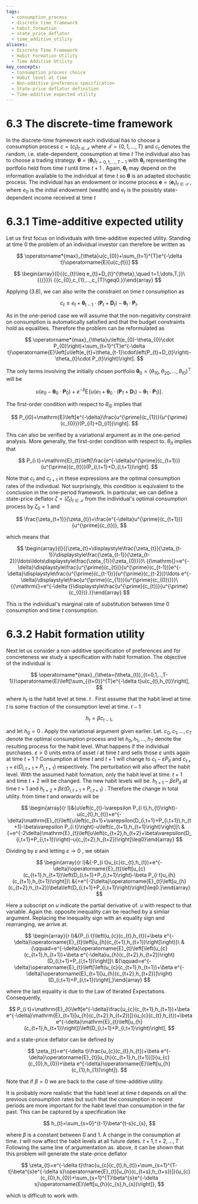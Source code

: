 ```yaml
---
tags:
  - consumption_process
  - discrete_time_framework
  - habit_formation
  - state_price_deflator
  - time_additive_utility
aliases:
  - Discrete Time Framework
  - Habit Formation Utility
  - Time Additive Utility
key_concepts:
  - Consumption process choice
  - Habit level at time
  - Non-additive preference specification
  - State-price deflator definition
  - Time-additive expected utility
---
```


# 6.3 The discrete-time framework  

In the discrete-time framework each individual has to choose a consumption process $c=(c_{t})_{t\in\mathcal{T}}$ where $\mathcal{T}=\{0,1,\ldots,T\}$ and $c_{t}$ denotes the random, i.e. state-dependent, consumption at time $t$ The individual also has to choose a trading strategy. $\pmb{\theta}=(\pmb{\theta}_{t})_{t=0,1,...,T-1}$ with $\pmb{\theta}_{t}$ representing the portfolio held from time $t$ until time $t+1$ . Again, $\pmb{\theta}_{t}$ may depend on the information available to the individual at time $t$ so $\pmb{\theta}$ is an adapted stochastic process. The individual has an endowment or income process $\boldsymbol{e}=(\boldsymbol{e}_{t})_{t\in\mathcal{T}}$ , where $e_{0}$ is the initial endowment (wealth) and $e_{t}$ is the possibly state-dependent income received at time $t$  

# 6.3.1 Time-additive expected utility  

Let us first focus on individuals with time-additive expected utility. Standing at time 0 the problem of an individual investor can therefore be written as  

$$
\operatorname*{max}_{\theta}u(c_{0})+\sum_{t=1}^{T}e^{-\delta t}\operatorname{E}[u(c_{t})]
$$  

$$
\begin{array}{l}{{c_{t}\leq e_{t}+D_{t}^{\theta},\quad t=1,\dots,T,}}\ {{{}}}\ {{c_{0},c_{1},...,c_{T}\geq0.}}\end{array}
$$  

Applying (3.8), we can also write the constraint on time $t$ consumption as  

$$
c_{t}\leq e_{t}+\pmb\theta_{t-1}\cdot(\pmb P_{t}+\pmb D_{t})-\pmb\theta_{t}\cdot\pmb P_{t}.
$$  

As in the one-period case we will assume that the non-negativity constraint on consumption is automatically satisfied and that the budget constraints hold as equalities. Therefore the problem can be reformulated as  

$$
\operatorname*{max}_{\theta}u\left(e_{0}-\theta_{0}\cdot P_{0}\right)+\sum_{t=1}^{T}e^{-\delta t}\operatorname{E}\left[u\left(e_{t}+\theta_{t-1}\cdot\left(P_{t}+D_{t}\right)-\theta_{t}\cdot P_{t}\right)\right].
$$  

The only terms involving the initially chosen portfolio $\pmb{\theta}_{0}=(\theta_{10},\theta_{20},\dots,\theta_{I0})^{\top}$ will be  

$$
u\left(e_{0}-\pmb{\theta}_{0}\cdot\pmb{P}_{0}\right)+e^{-\delta}\operatorname{E}\left[u\left(e_{1}+\pmb{\theta}_{0}\cdot\left(\pmb{P}_{1}+\pmb{D}_{1}\right)-\pmb{\theta}_{1}\cdot\pmb{P}_{1}\right)\right].
$$  

The first-order condition with respect to $\theta_{i0}$ implies that  

$$
P_{i0}=\mathrm{E}\left[e^{-\delta}\frac{u^{\prime}(c_{1})}{u^{\prime}(c_{0})}(P_{i1}+D_{i1})\right].
$$  

This can also be verified by a variational argument as in the one-period analysis. More generally, the first-order condition with respect to. $\theta_{i t}$ implies that  

$$
P_{i t}=\mathrm{E}_{t}\left[\frac{e^{-\delta}u^{\prime}(c_{t+1})}{u^{\prime}(c_{t})}(P_{i,t+1}+D_{i,t+1})\right].
$$  

Note that $c_{t}$ and $c_{t+1}$ in these expressions are the optimal consumption rates of the individual. Not surprisingly, this condition is equivalent to the conclusion in the one-period framework. In particular, we can define a state-price deflator $\zeta=(\zeta_{t})_{t\in\mathcal{T}}$ from the individual's optimal consumption process by $\zeta_{0}=1$ and  

$$
\frac{\zeta_{t+1}}{\zeta_{t}}=\frac{e^{-\delta}u^{\prime}(c_{t+1})}{u^{\prime}(c_{t})},
$$  

which means that  

$$
\begin{array}{l}{{\zeta_{t}=\displaystyle\frac{\zeta_{t}}{\zeta_{t-1}}\displaystyle\frac{\zeta_{t-1}}{\zeta_{t-2}}\ldots\ldots\displaystyle\frac{\zeta_{1}}{\zeta_{0}}}}\ {{\mathrm{}=e^{-\delta}\displaystyle\frac{u^{\prime}(c_{t})}{u^{\prime}(c_{t-1})}e^{-\delta}\displaystyle\frac{u^{\prime}(c_{t-1})}{u^{\prime}(c_{t-2})}\ldots e^{-\delta}\displaystyle\frac{u^{\prime}(c_{1})}{u^{\prime}(c_{0})}}}\ {{\mathrm{}=e^{-\delta t}\displaystyle\frac{u^{\prime}(c_{t})}{u^{\prime}(c_{0})}.}}\end{array}
$$  

This is the individual's marginal rate of substitution between time $0$ consumption and time $t$ consumption.  

# 6.3.2 Habit formation utility  

Next let us consider a non-additive specification of preferences and for concreteness we study a specification with habit formation. The objective of the individual is  

$$
\operatorname*{max}_{\theta=(\theta_{t})_{t=0,1,..,T-1}}\operatorname{E}\left[\sum_{{t=0}}^{T}e^{-\delta t}u(c_{t},h_{t})\right],
$$  

where $h_{t}$ is the habit level at time. $t$ . First assume that the habit level at time $t$ is some fraction of the consumption level at time. $t-1$  

$$
h_{t}=\beta c_{t-1},
$$  

and let $h_{0}=0$ . Apply the variational argument given earlier. Let. $c_{0},c_{1},\ldots,c_{T}$ denote the optimal consumption process and let $h_{0},h_{1},\ldots,h_{T}$ denote the resulting process for the habit level. What happens if the individual purchases. $\varepsilon>0$ units extra of asset $i$ at time $t$ and sells those $\varepsilon$ units again at time $t+1$ ? Consumption at time $t$ and $t+1$ will change to $c_{t}-\varepsilon P_{i t}$ and $c_{t+1}+\varepsilon(D_{i,t+1}+P_{i,t+1})$ respectively. The perturbation will also affect the habit level. With the assumed habit formation, only the habit level at time. $t+1$ and time $t+2$ will be changed. The new habit levels will be. ${h_{t+1}}-\beta\varepsilon{P_{i t}}$ at time $t+1$ and $h_{t+2}+\beta\varepsilon(D_{i,t+1}+P_{i,t+1})$ . Therefore the change in total utility. from time $t$ and onwards will be  

$$
\begin{array}{r l}&{u\left(c_{t}-\varepsilon P_{i t},h_{t}\right)-u(c_{t},h_{t})+e^{-\delta}\mathrm{E}_{t}\left[u\left(c_{t+1}+\varepsilon(D_{i,t+1}+P_{i,t+1}),h_{t+1}-\beta\varepsilon P_{i t}\right)-u\left(c_{t+1},h_{t+1}\right)\right]}\ &{+e^{-2\delta}\mathrm{E}_{t}\left[u\left(c_{t+2},h_{t+2}+\beta\varepsilon(D_{i,t+1}+P_{i,t+1})\right)-u(c_{t+2},h_{t+2})\right]\leq0}\end{array}
$$  

Dividing by $\varepsilon$ and letting $\varepsilon\rightarrow0$ , we obtain  

$$
\begin{array}{r l}&{-P_{i t}u_{c}(c_{t},h_{t})+e^{-\delta}\operatorname{E}_{t}\left[u_{c}(c_{t+1},h_{t+1})\left(D_{i,t+1}+P_{i,t+1}\right)-\beta P_{i t}u_{h}(c_{t+1},h_{t+1})\right]}\ &{+e^{-2\delta}\operatorname{E}_{t}\left[u_{h}(c_{t+2},h_{t+2})\beta\left(D_{i,t+1}+P_{i,t+1}\right)\right]\leq0.}\end{array}
$$  

Here a subscript on $u$ indicate the partial derivative of. $u$ with respect to that variable. Again the. opposite inequality can be reached by a similar argument. Replacing the inequality sign with an equality sign and rearranging, we arrive at.  

$$
\begin{array}{r l}&{P_{i t}\left(u_{c}(c_{t},h_{t})+\beta e^{-\delta}\operatorname{E}_{t}\left[u_{h}(c_{t+1},h_{t+1})\right]\right)}\ &{\qquad=e^{-\delta}\operatorname{E}_{t}\left[\left(u_{c}(c_{t+1},h_{t+1})+\beta e^{-\delta}u_{h}(c_{t+2},h_{t+2})\right)(D_{i,t+1}+P_{i,t+1})\right]}\ &{\qquad=e^{-\delta}\operatorname{E}_{t}\left[\left(u_{c}(c_{t+1},h_{t+1})+\beta e^{-\delta}\operatorname{E}_{t+1}[u_{h}(c_{t+2},h_{t+2})]\right)(D_{i,t+1}+P_{i,t+1})\right],}\end{array}
$$  

where the last equality is due to the Law of Iterated Expectations. Consequently,  

$$
P_{i t}=\mathrm{E}_{t}\left[e^{-\delta}\frac{u_{c}(c_{t+1},h_{t+1})+\beta e^{-\delta}\mathrm{E}_{t+1}[u_{h}(c_{t+2},h_{t+2})]}{u_{c}(c_{t},h_{t})+\beta e^{-\delta}\mathrm{E}_{t}\left[u_{h}(c_{t+1},h_{t+1})\right]}\left(D_{i,t+1}+P_{i,t+1}\right)\right],
$$  

and a state-price deflator can be defined by  

$$
\zeta_{t}=e^{-\delta t}\frac{u_{c}(c_{t},h_{t})+\beta e^{-\delta}\operatorname{E}_{t}[u_{h}(c_{t+1},h_{t+1})]}{u_{c}(c_{0},h_{0})+\beta e^{-\delta}\operatorname{E}\left[u_{h}(c_{1},h_{1})\right]}.
$$  

Note that if $\beta=0$ we are back to the case of time-additive utility.  

It is probably more realistic that the habit level at time $t$ depends on all the previous consumption rates but such that the consumption in recent periods are more important for the habit level than consumption in the far past. This can be captured by a specification like  

$$
h_{t}=\sum_{s=0}^{t-1}\beta^{t-s}c_{s},
$$  

where $\beta$ is a constant between 0 and 1. A change in the consumption at time. $t$ will now affect the habit levels at all future dates. $t+1,t+2,\ldots,T$ . Following the same line of argumentation as. above, it can be shown that this problem will generate the state-price deflator  

$$
\zeta_{t}=e^{-\delta t}\frac{u_{c}(c_{t},h_{t})+\sum_{s=1}^{T-t}\beta^{s}e^{-\delta s}\operatorname{E}_{t}[u_{h}(c_{t+s},h_{t+s})]}{u_{c}(c_{0},h_{0})+\sum_{s=1}^{T}\beta^{s}e^{-\delta s}\operatorname{E}\left[u_{h}(c_{s},h_{s})\right]},
$$  

which is difficult to work with.  

